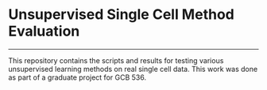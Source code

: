 # Unsupervised Single Cell Method Evaluation
---
This repository contains the scripts and results for testing various unsupervised learning methods on real single cell data. This work was done as part of a graduate project for GCB 536.
